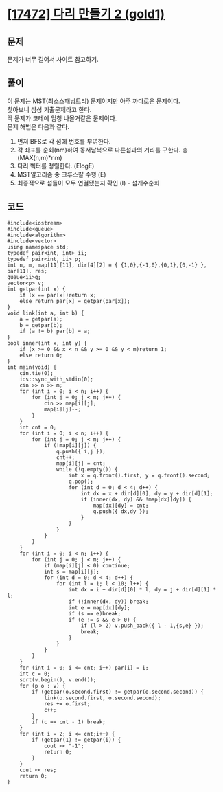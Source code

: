 # [[17472] 다리 만들기 2 (gold1)](https://www.acmicpc.net/problem/17472)
## 문제
문제가 너무 길어서 사이트 참고하기.  
## 풀이
이 문제는 MST(최소스패닝트리) 문제이지만 아주 까다로운 문제이다.  
찾아보니 삼성 기출문제라고 한다.  
딱 문제가 코테에 엄청 나올거같은 문제이다.  
문제 해법은 다음과 같다.  
1. 먼저 BFS로 각 섬에 번호를 부여한다.
2. 각 좌표를 순회(nm)하여 동서남북으로 다른섬과의 거리를 구한다. 총 (MAX(n,m)*nm)
3. 다리 벡터를 정렬한다. (ElogE)
4. MST알고리즘 중 크루스칼 수행 (E)
5. 최종적으로 섬들이 모두 연결됐는지 확인 (I) - 섬개수순회  
## 코드
```
#include<iostream>
#include<queue>
#include<algorithm>
#include<vector>
using namespace std;
typedef pair<int, int> ii;
typedef pair<int, ii> p;
int n, m, map[11][11], dir[4][2] = { {1,0},{-1,0},{0,1},{0,-1} }, par[11], res;
queue<ii>q;
vector<p> v;
int getpar(int x) {
	if (x == par[x])return x;
	else return par[x] = getpar(par[x]);
}
void link(int a, int b) {
	a = getpar(a);
	b = getpar(b);
	if (a != b) par[b] = a;
}
bool inner(int x, int y) {
	if (x >= 0 && x < n && y >= 0 && y < m)return 1;
	else return 0;
}
int main(void) {
	cin.tie(0);
	ios::sync_with_stdio(0);
	cin >> n >> m;
	for (int i = 0; i < n; i++) {
		for (int j = 0; j < m; j++) {
			cin >> map[i][j];
			map[i][j]--;
		}
	}
	int cnt = 0;
	for (int i = 0; i < n; i++) {
		for (int j = 0; j < m; j++) {
			if (!map[i][j]) {
				q.push({ i,j });
				cnt++;
				map[i][j] = cnt;
				while (!q.empty()) {
					int x = q.front().first, y = q.front().second;
					q.pop();
					for (int d = 0; d < 4; d++) {
						int dx = x + dir[d][0], dy = y + dir[d][1];
						if (inner(dx, dy) && !map[dx][dy]) {
							map[dx][dy] = cnt;
							q.push({ dx,dy });
						}
					}
				}
			}
		}
	}
	for (int i = 0; i < n; i++) {
		for (int j = 0; j < m; j++) {
			if (map[i][j] < 0) continue;
			int s = map[i][j];
			for (int d = 0; d < 4; d++) {
				for (int l = 1; l < 10; l++) {
					int dx = i + dir[d][0] * l, dy = j + dir[d][1] * l;
					if (!inner(dx, dy)) break;
					int e = map[dx][dy];
					if (s == e)break;
					if (e != s && e > 0) {
						if (l > 2) v.push_back({ l - 1,{s,e} });
						break;
					}
				}
			}
		}
	}
	for (int i = 0; i <= cnt; i++) par[i] = i;
	int c = 0;
	sort(v.begin(), v.end());
	for (p o : v) {
		if (getpar(o.second.first) != getpar(o.second.second)) {
			link(o.second.first, o.second.second);
			res += o.first;
			c++;
		}
		if (c == cnt - 1) break;
	}
	for (int i = 2; i <= cnt;i++) {
		if (getpar(1) != getpar(i)) {
			cout << "-1";
			return 0;
		}
	}
	cout << res;
	return 0;
}
```
